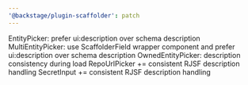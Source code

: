 ```yaml
---
'@backstage/plugin-scaffolder': patch
---
```


EntityPicker: prefer ui:description over schema description
MultiEntityPicker: use ScaffolderField wrapper component and prefer ui:description over schema description
OwnedEntityPicker: description consistency during load
RepoUrlPicker += consistent RJSF description handling
SecretInput += consistent RJSF description handling
